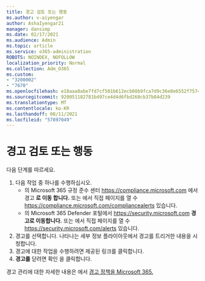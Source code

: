 ```yaml
---
title: 경고 검토 또는 행동
ms.author: v-aiyengar
author: AshaIyengar21
manager: dansimp
ms.date: 02/17/2021
ms.audience: Admin
ms.topic: article
ms.service: o365-administration
ROBOTS: NOINDEX, NOFOLLOW
localization_priority: Normal
ms.collection: Adm_O365
ms.custom:
- "3200002"
- "7670"
ms.openlocfilehash: e18aaa8abe7fd7cf501b612ecb08b9fca7d9c36e0e6552f75742beb770063e93
ms.sourcegitcommit: 920051182781bd97ce4d4d6fbd268cb37b84d239
ms.translationtype: MT
ms.contentlocale: ko-KR
ms.lasthandoff: 08/11/2021
ms.locfileid: "57897049"
---
```

# <a name="review-or-act-on-an-alert"></a>경고 검토 또는 행동

다음 단계를 따르세요.

1. 다음 작업 중 하나를 수행하십시오.
   - 의 Microsoft 365 규정 준수 센터 <https://compliance.microsoft.com> 에서 경고 **로 이동 합니다.** 또는 에서 직접 페이지를 열 수 <https://compliance.microsoft.com/compliancealerts> 있습니다.
   - 의 Microsoft 365 Defender 포털에서 <https://security.microsoft.com> **경고로 이동합니다.** 또는 에서 직접 페이지를 열 수 <https://security.microsoft.com/alerts> 있습니다.
2. 경고를 선택합니다. 나타나는 세부 정보 플라이아웃에서 경고를 트리거한 내용을 시청합니다.
3. 경고에 대한 작업을 수행하려면 제공된 링크를 클릭합니다.
4. **경고를** 닫려면 확인 을 클릭합니다.

경고 관리에 대한 자세한 내용은 에서 [경고 정책을 Microsoft 365.](https://docs.microsoft.com/microsoft-365/compliance/alert-policies)
